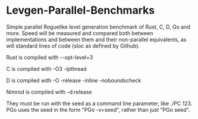 Levgen-Parallel-Benchmarks
==========================

Simple parallel Roguelike level generation benchmark of Rust, C, D, Go and more. Speed will be measured and compared both between implementations and between them and their non-parallel equivalents, as will standard lines of code (sloc as defined by Github).

Rust is compiled with --opt-level=3

C is compiled with -O3 -lpthread

D is compiled with -O -release -inline -noboundscheck

Nimrod is compiled with -d:release

They must be run with the seed as a command line parameter, like ./PC 123. PGo uses the seed in the form "PGo -v=seed", rather than just "PGo seed".
